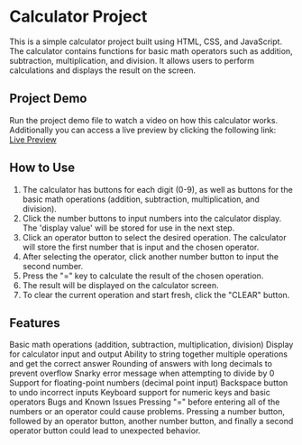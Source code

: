 # Calculator Project
This is a simple calculator project built using HTML, CSS, and JavaScript. The calculator contains functions for basic math operators such as addition, subtraction, multiplication, and division. It allows users to perform calculations and displays the result on the screen.

## Project Demo
Run the project demo file to watch a video on how this calculator works. Additionally you can access a live preview by clicking the following link: [Live Preview](https://fiza-h.github.io/calculator-js/)

## How to Use
1. The calculator has buttons for each digit (0-9), as well as buttons for the basic math operations (addition, subtraction, multiplication, and division).
2. Click the number buttons to input numbers into the calculator display. The 'display value' will be stored for use in the next step.
3. Click an operator button to select the desired operation. The calculator will store the first number that is input and the chosen operator.
4. After selecting the operator, click another number button to input the second number.
5. Press the "=" key to calculate the result of the chosen operation.
6. The result will be displayed on the calculator screen.
7. To clear the current operation and start fresh, click the "CLEAR" button.
   
## Features
Basic math operations (addition, subtraction, multiplication, division)
Display for calculator input and output
Ability to string together multiple operations and get the correct answer
Rounding of answers with long decimals to prevent overflow
Snarky error message when attempting to divide by 0
Support for floating-point numbers (decimal point input)
Backspace button to undo incorrect inputs
Keyboard support for numeric keys and basic operators
Bugs and Known Issues
Pressing "=" before entering all of the numbers or an operator could cause problems.
Pressing a number button, followed by an operator button, another number button, and finally a second operator button could lead to unexpected behavior.
